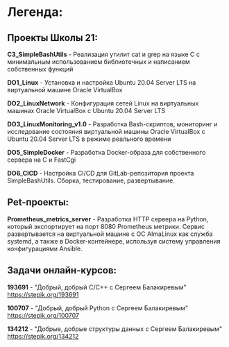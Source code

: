 # Легенда:

## Проекты Школы 21:

**C3_SimpleBashUtils** - Реализация утилит cat и grep на языке C с минимальным использованием библиотечных и написанием собственных функций

**DO1_Linux** - Установка и настройка Ubuntu 20.04 Server LTS на виртуальной машине Oracle VirtualBox

**DO2_LinuxNetwork** - Конфигурация сетей Linux на виртуальных машинах Oracle VirtualBox с Ubuntu 20.04 Server LTS

**DO3_LinuxMonitoring_v1.0** - Разработка Bash-скриптов, мониторинг и исследование состояния виртуальной машины Oracle VirtualBox с Ubuntu 20.04 Server LTS в режиме реального времени 

**DO5_SimpleDocker** - Разработка Docker-образа для собственного сервера на C и FastCgi

**DO6_CICD** - Настройка CI/CD для GitLab-репозитория проекта SimpleBashUtils. Сборка, тестирование, развертывание.

## Pet-проекты:

**Prometheus_metrics_server** - Разработка HTTP сервера на Python, который экспортирует на порт 8080 Prometheus метрики. Сервис развертывается на виртуальной машине с ОС AlmaLinux как служба systemd, а также в Docker-контейнере, используя систему управления конфигурациями Ansible.

## Задачи онлайн-курсов:

**193691** - "Добрый, добрый C/C++ с Сергеем Балакиревым" https://stepik.org/193691

**100707** - "Добрый, добрый Python с Сергеем Балакиревым" https://stepik.org/100707

**134212** - "Добрые, добрые структуры данных с Сергеем Балакиревым" https://stepik.org/134212